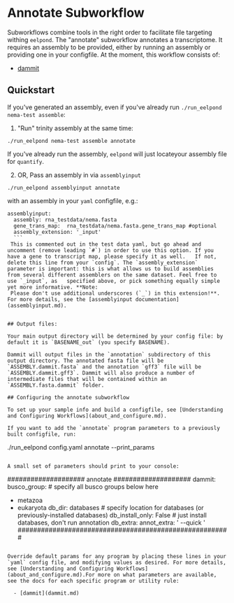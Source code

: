 # Annotate Subworkflow

Subworkflows combine tools in the right order to facilitate file targeting withing `eelpond`. The "annotate" subworkflow annotates a transcriptome. It requires an assembly to be provided, either by running an assembly or providing one in your configfile. At the moment, this workflow consists of:
 
  - [dammit](dammit.md)

## Quickstart

If you've generated an assembly, even if you've already run `./run_eelpond nema-test assemble`:

   1) "Run" trinity assembly at the same time:
   ```
   ./run_eelpond nema-test assemble annotate
   ```
   If you've already run the assembly, `eelpond` will just locateyour assembly file for `quantify`.

   2) OR, Pass an assembly in via `assemblyinput`
   ```
   ./run_eelpond assemblyinput annotate
   ```
   with an assembly in your `yaml` configfile, e.g.:
   ```
   assemblyinput:
     assembly: rna_testdata/nema.fasta
     gene_trans_map:  rna_testdata/nema.fasta.gene_trans_map #optional
     assembly_extension: '_input'
     ```
    This is commented out in the test data yaml, but go ahead and uncomment (remove leading `#`) in order to use this option. If you have a gene to transcript map, please specify it as well.   If not, delete this line from your `config`. The `assembly_extension` parameter is important: this is what allows us to build assemblies from several different assemblers on the same dataset. Feel free to use `_input`, as   specified above, or pick something equally simple yet more informative. **Note:
    Please don't use additional underscores (`_`) in this extension!**. For more details, see the [assemblyinput documentation](assemblyinput.md). 


## Output files:

Your main output directory will be determined by your config file: by default it is `BASENAME_out` (you specify BASENAME).

Dammit will output files in the `annotation` subdirectory of this output directory. The annotated fasta file will be `ASSEMBLY.dammit.fasta` and the annotation `gff3` file will be `ASSEMBLY.dammit.gff3`. Dammit will also produce a number of intermediate files that will be contained within an `ASSEMBLY.fasta.dammit` folder.

## Configuring the annotate subworkflow 

To set up your sample info and build a configfile, see [Understanding and Configuring Workflows](about_and_configure.md).

If you want to add the `annotate` program parameters to a previously built configfile, run:
```
./run_eelpond config.yaml annotate --print_params
```

A small set of parameters should print to your console:

```
 ####################  annotate  ####################
dammit:
  busco_group:     # specify all busco groups below here
  - metazoa
  - eukaryota
  db_dir: databases   # specify location for databases (or previously-installed databases)
  db_install_only: False   # just install databases, don't run annotation
  db_extra:
  annot_extra: ' --quick '
  #######################################################
```

Override default params for any program by placing these lines in your `yaml` config file, and modifying values as desired. For more details, see [Understanding and Configuring Workflows](about_and_configure.md).For more on what parameters are available, see the docs for each specific program or utility rule:

  - [dammit](dammit.md)
